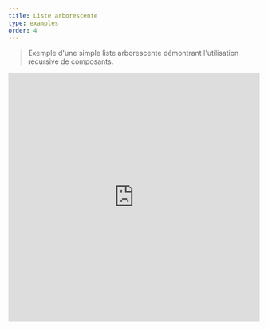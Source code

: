 ```yaml
---
title: Liste arborescente
type: examples
order: 4
---
```


> Exemple d'une simple liste arborescente démontrant l'utilisation récursive de composants.

<iframe width="100%" height="500" src="https://jsfiddle.net/yyx990803/u4n1m04q/embedded/result,html,js,css" allowfullscreen="allowfullscreen" frameborder="0"></iframe>
